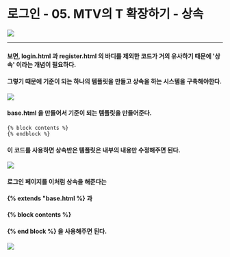 # 로그인 - 05. MTV의 T 확장하기 - 상속

![](https://images.velog.io/images/sh981013s/post/97f1fd8c-cd10-4b5a-98aa-51f12b130cd0/image.png)

---

#### 보면, login.html 과 register.html 의 바디를 제외한 코드가 거의 유사하기 때문에 '상속' 이라는 개념이 필요하다.

#### 그렇기 때문에 기준이 되는 하나의 템플릿을 만들고 상속을 하는 시스템을 구축해야한다.

![](https://images.velog.io/images/sh981013s/post/61ad7bef-a0cd-4c45-acb9-e9d7c972023f/image.png)

#### base.html 을 만들어서 기준이 되는 템플릿을 만들어준다.

```
{% block contents %}
{% endblock %} 
```

#### 이 코드를 사용하면 상속반은 템플릿은 내부의 내용만 수정해주면 된다.

![](https://images.velog.io/images/sh981013s/post/da21c28e-2786-456d-bc32-c55ff6f7b72b/image.png)

#### 로그인 페이지를 이처럼 상속을 해준다는 
#### {% extends "base.html %}  과
#### {% block contents %}
#### {% end block %} 을 사용해주면 된다.

![](https://images.velog.io/images/sh981013s/post/ec0c67e9-f777-41f2-b923-7e35c06a7c3b/image.png)

